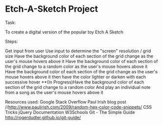 # Etch-A-Sketch Project

Task:

To create a digital version of the popular toy Etch A Sketch

Steps:

Get input from user
Use input to determine the "screen" resolution / grid size
Have the background color of each section of the grid change as the user's mouse hovers above it
Have the background color of each section of the grid change to a random color as the user's mouse hovers above it
Have the background color of each section of the grid change as the user's mouse hovers above it then have the color lighter or darken with each successive hover
**(In Progress)Have the background color of each section of the grid change to a random color And play an individual note from a song as the user's mouse hovers above it



Resources used:
Google
Stack Overflow
Paul Irish blog post //http://www.paulirish.com/2009/random-hex-color-code-snippets/
CSS Tricks
jQuery Documentation
W3Schools
Git - The Simple Guide http://rogerdudler.github.io/git-guide/



